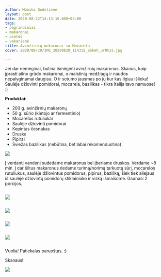 ```yaml
---
author: Monika Godelienė
layout: post
date: 2020-08-22T14:13:10.000+03:00
tags:
- pagrindiniai
- makaronai
- pietūs
- vakarienė
title: Avinžirnių makaronai su Mocarela
cover: 2020/08/20/IMG_20200820_114315_Bokeh_ur9k2s.jpg

---
```

Jei dar nemėginai, būtina išmėginti avinžirnių makaronus. Skanūs, kaip įprasti pilno grūdo makaronai, o maistinių medžiagų ir naudos nepalyginamai daugiau. O ir sotumo jausmas po jų kur kas ilgiau išlieka! Saulėje džiovinti pomidorai, mocarela, bazilikas - tikra Italija tavo namuose! :)

**Produktai:**

* 200 g. avinžirnių makaronų
* 50 g. sūrio (kietojo ar fermentinio)
* Mocarelos rutuliukai
* Saulėje džiovinti pomidorai
* Kepintas česnakas
* Druska
* Pipirai
* Šviežas bazilikas (nebūtina, bet labai rekomenduotina)

![](https://res.cloudinary.com/monikagod/image/upload/w_1500,q_auto,c_fit/v1598965224/2020/08/20/IMG_20200820_111633_Bokeh_vk9w0h.jpg)

Į verdantį vandenį sudedame makaronus bei įberiame druskos. Verdame \~8 min. Į dar šiltus makaronus dedame turimą/norimą tarkuotą sūrį, mocarelos rutuliukus, saulėje džiovintus pomidorus, pipirus, baziliką, šiek tiek aliejaus iš saulėje džiovintų pomidorų stiklainiuko ir viską išmaišome. Gaunasi 2 porcijos.

<div class="row">

<div class="six columns" markdown="1">

![](https://res.cloudinary.com/monikagod/image/upload/w_1500,q_auto,c_fit/v1598965224/2020/08/20/IMG_20200820_113701_Bokeh_x0z9wn.jpg)

</div>

<div class="six columns" markdown="1">

![](https://res.cloudinary.com/monikagod/image/upload/w_1500,q_auto,c_fit/v1598965224/2020/08/20/IMG_20200820_113745_Bokeh_ch1e73.jpg)

</div>

</div>

<div class="row">

<div class="six columns" markdown="1">

![](https://res.cloudinary.com/monikagod/image/upload/w_1500,q_auto,c_fit/v1598965224/2020/08/20/IMG_20200820_113800_Bokeh_bj6ogm.jpg)

</div>

<div class="six columns" markdown="1">

![](https://res.cloudinary.com/monikagod/image/upload/w_1500,q_auto,c_fit/v1598965225/2020/08/20/IMG_20200820_113821_Bokeh_ut1mxm.jpg)

</div>

</div>

Vuolia! Patiekalas paruoštas. :)

Skanaus!

![](https://res.cloudinary.com/monikagod/image/upload/w_1500,q_auto,c_fit/v1598965224/2020/08/20/IMG_20200820_114349_Bokeh_x9l0jj.jpg)
